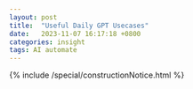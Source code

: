 ```yaml
---
layout: post
title:  "Useful Daily GPT Usecases"
date:   2023-11-07 16:17:18 +0800
categories: insight
tags: AI automate
---
```


<div class="Space">{% include /special/constructionNotice.html %}</div>
